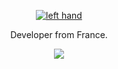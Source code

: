<p align="center">
  <a href="https://fauux.neocities.org/">
    <img alt="left hand"src="https://i.imgur.com/Osc2xCO.gif" />
  </a>
  <p align="center">Developer from France.</p>
  <p align="center"><img src="https://github-readme-stats.vercel.app/api/top-langs/?username=kyzoid&layout=compact&bg_color=090D13&title_color=fff&text_color=fff&hide=html" /></p>
</p>
